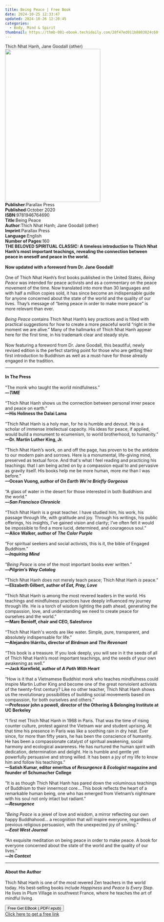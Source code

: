 ```yaml
---
title: Being Peace | Free Book
date: 2024-10-25 12:33:47
updated: 2024-10-26 12:20:45
categories:
  - Body, Mind & Spirit
thumbnail: https://thmb-001-ebook.techidaily.com/20f47ed011b8803024c60f7e43d72e32bd6397403cea6c4f4cccde9f5568695d.jpg
---
```

<main id="book-container">
  <div class="flex flex-col">
    <div class="book-brief flex-1 py-6 px-4 sm:p-6 md:py-10 md:px-8">
      <!-- brief-->
      <div class="book-brief-main">Thich Nhat Hanh, Jane Goodall (other)</div>
    </div>
    <div
      class="book-meta-info flex-1 grid gap-4 col-start-1 col-end-3 row-start-1 sm:mb-6 sm:grid-cols-4 lg:gap-6 lg:col-start-2 lg:row-end-6 lg:row-span-6 lg:mb-0"
    >
      <div
        class="book-meta-info-left place-content-center mt-4 p-4 text-sm leading-6 col-start-2 col-span-2 dark:text-slate-400"
      >
        <img
          class="w-full h-500 object-cover rounded-lg sm:h-255 sm:col-span-2 lg:col-span-full"
          src="https://img-001-ebook.techidaily.com/3602369e5287b7e60a1eebfa4b6f8043ae11f7d7376aa38cb87a548518996640.jpg"
          alt=""
          width="312"
          height="500"
        />
      </div>
      <div
        class="book-meta-info-right mt-2 col-start-1 row-start-2 col-span-3 self-center"
      >
        <!-- meta data  -->
        <div class="flex flex-col px-4 md:px-8">
          <div class="flex-1">
            <strong>Publisher</strong>:<span class="px-2">Parallax Press</span>
          </div>
          <div class="flex-1">
            <strong>Published</strong>:<span class="px-2">October 2020</span>
          </div>
          <div class="flex-1">
            <strong>ISBN</strong>:<span class="px-2">9781946764690</span>
          </div>
          <div class="flex-1">
            <strong>Title</strong>:<span class="px-2">Being Peace</span>
          </div>
          <div class="flex-1">
            <strong>Author</strong>:<span class="px-2"
              >Thich Nhat Hanh; Jane Goodall (other)</span
            >
          </div>
          <div class="flex-1">
            <strong>Imprint</strong>:<span class="px-2">Parallax Press</span>
          </div>
          <div class="flex-1">
            <strong>Language</strong>:<span class="px-2">English</span>
          </div>
          <div class="flex-1">
            <strong>Number of Pages</strong>:<span class="px-2">160</span>
          </div>
        </div>
      </div>
    </div>
    <div class="book-description flex-1 py-6 px-4 sm:p-6 md:py-10 md:px-8">
      <div class="book-description-main">
        <div accordion-content="" id="description">
          <b
            >THE BELOVED SPIRITUAL CLASSIC: A timeless introduction to Thich
            Nhat Hanh’s most important teachings, revealing the connection
            between peace in oneself and peace in the world.</b
          ><br />
          <b></b><br />
          <b>Now updated with a foreword from Dr. Jane Goodall!</b><br />
          <b></b><br />
          One of Thich Nhat Hanh’s first books published in the United States,
          <i>Being Peace </i>was intended for peace activists and as a
          commentary on the peace movement of the time. Now translated into more
          than 30 languages and with half a million copies sold, it has since
          become an indispensable guide for anyone concerned about the state of
          the world and the quality of our lives. Thay’s message of “being peace
          in order to make more peace” is more relevant than ever. <br />
          &nbsp;<br />
          <i>Being Peace</i> contains Thich Nhat Hanh’s key practices and is
          filled with practical suggestions for how to create a more peaceful
          world “right in the moment we are alive.” Many of the hallmarks of
          Thich Nhat Hanh appear here for the first time, in his trademark clear
          and steady style.<br />
          &nbsp;<br />
          Now featuring a foreword from Dr. Jane Goodall, this beautiful, newly
          revised edition is the perfect starting point for those who are
          getting their first introduction to Buddhism as well as a must-have
          for those already engaged in the tradition.
        </div>
        <div class="accordion-fader"></div>
      </div>
    </div>
    <div class="book-excerpts flex-1 py-6 px-4 sm:p-6 md:py-10 md:px-8">
      <!-- excerpts-->
      <div class="book-excerpts-main">
        <hr />
        <h4 class="placeholder placeholder-heading">
          <span>In The Press</span>
        </h4>
        <p>
          “The monk who taught the world mindfulness.” <br /><b>—<i>TIME</i></b
          ><br />&nbsp;<br />“Thich Nhat Hanh shows us the connection between
          personal inner peace and peace on earth.”<br /><b
            >—His Holiness the Dalai Lama</b
          ><br />&nbsp;<br />“Thich Nhat Hanh is a holy man, for he is humble
          and devout. He is a scholar of immense intellectual capacity. His
          ideas for peace, if applied, would build a monument to ecumenism, to
          world brotherhood, to humanity.”<br /><b
            >—Dr. Martin Luther King, Jr.</b
          ><br />&nbsp;<br />“Thich Nhat Hanh’s work, on and off the page, has
          proven to be the antidote to our modern pain and sorrows. Here is a
          monumental, life-giving mind, preserved as textual force. And that's
          what I feel reading and practicing his teachings: that I am being
          acted on by a compassion equal to and pervasive as gravity
          itself.&nbsp;His books help me be more human,
          more&nbsp;<i>me</i>&nbsp;than I was before.”<br /><b
            >—Ocean Vuong, author of <i>On Earth We’re Briefly Gorgeous</i></b
          ><br /><i>&nbsp;</i><br />“A glass of water in the desert for those
          interested in both Buddhism and the world.”<br /><b
            >—<i>San Francisco Chronicle</i></b
          ><br /><i>&nbsp;</i><br />“Thich Nhat Hanh is a great teacher. I have
          studied him, his work, his passage through life, with gratitude and
          joy. Through his writings, his public offerings, his insights, I’ve
          gained vision and clarity; I’ve often felt it would be impossible to
          find a more lucid, determined, and courageous soul.”<br /><b
            >—Alice Walker, author of <i>The Color Purple</i></b
          ><br />&nbsp;<br />“For spiritual seekers and social activists, this
          is it, the bible of Engaged Buddhism.”<br /><b
            >—<i>Inquiring Mind</i></b
          ><br /><i>&nbsp;</i><br />“<i>Being Peace </i>is one of the most
          important books ever written.”<br />­<b
            >—<i>Pilgrim’s Way Catalog</i></b
          ><br /><i>&nbsp;</i><br />“Thich Nhat Hanh does not merely teach
          peace; Thich Nhat Hanh <i>is</i> peace.”<br /><b
            >—Elizabeth Gilbert, author of <i>Eat, Pray, Love</i></b
          ><br />&nbsp;<br />“Thich Nhat Hanh is among the most revered leaders
          in the world. His teachings and mindfulness practices have deeply
          influenced my journey through life. He is a torch of wisdom lighting
          the path ahead, generating the compassion, love, and understanding we
          need to create peace for ourselves and the world.”<br /><b
            >—Marc Benioff, chair and CEO, Salesforce<br /></b
          ><i>&nbsp;</i><br />“Thich Nhat Hanh's words are like water. Simple,
          pure, transparent, and absolutely indispensable for life.”<br /><b
            >—Alejandro Iñárritu, director of <i>Birdman</i> and
            <i>The Revenant</i><br /></b
          >&nbsp;<br />“This book is a treasure. If you look deeply, you will
          see in it the seeds of all of Thich Nhat Hanh’s most important
          teachings, and the seeds of your own awakening as well.”<br /><b
            >—Jack Kornfield, author of <i>A Path With Heart</i><br /></b
          >&nbsp;<br />“How is it that a Vietnamese Buddhist monk who teaches
          mindfulness could inspire Martin Luther King and become one of the
          great nonviolent activists of the twenty-first&nbsp;century? Like no
          other teacher,&nbsp;Thich Nhat Hanh&nbsp;shows us the revolutionary
          possibilities of building social movements based on compassion, for
          both ourselves and others.”<br /><b
            >—Professor john a powell, director of the Othering &amp; Belonging
            Institute at UC&nbsp;Berkeley<br /></b
          >&nbsp;<br />“I first met Thich Nhat Hanh in 1968 in Paris. That was
          the time of rising counter culture, protest against the Vietnam war
          and student uprising. At that time his presence in Paris was like a
          soothing rain in dry heat. Ever since, for more than fifty years, he
          has been the conscience of humanity. He has been a compassionate
          catalyst of spiritual awakening, social harmony and ecological
          awareness. He has nurtured the human spirit with dedication,
          determination and delight. He is humble and gentle yet powerfully
          persuasive and strong willed. It has been a joy of my life to know him
          and follow his teachings.”<br /><b
            >—Satish Kumar, editor emeritus of
            <i>Resurgence &amp; Ecologist </i>magazine and founder of Schumacher
            College<br /></b
          >&nbsp;<br />“It is as though Thich Nhat Hanh has pared down the
          voluminous teachings of Buddhism to their innermost core....This book
          reflects the heart of a remarkable human being, one who has emerged
          from Vietnam’s nightmare with his soul not only intact but
          radiant.”<br /><b>—<i>Resurgence</i><br /></b>&nbsp;<br />“<i
            >Being Peace</i
          >
          is a jewel of love and wisdom, a mirror reflecting our own happy
          Buddhahood... a recognition that will inspire everyone, regardless of
          previous religious persuasion, with the unexpected joy of smiling.”<br /><b
            >—<i>East West Journal</i><br /></b
          >&nbsp;<br />“An exquisite meditation on being peace in order to make
          peace. A book for everyone concerned about the state of the world and
          the quality of our lives.”<br /><b>—<i>In Context</i><br /></b>
        </p>
      </div>
    </div>
    <div class="book-about-author flex-1 py-6 px-4 sm:p-6 md:py-10 md:px-8">
      <!-- about author-->
      <div class="book-main-author-main">
        <hr />
        <h4 class="placeholder placeholder-heading">
          <span>About the Author</span>
        </h4>
        <p>
          Thich Nhat Hanh is one of the most revered Zen teachers in the world
          today. His best-selling books include <i>Happiness</i> and
          <i>Peace Is Every Step</i>. He lives in Plum Village in southwest
          France, where he teaches the art of mindful living.
        </p>
      </div>
    </div>
    <div class="book-free-get flex-1 py-6 px-4 sm:p-6 md:py-10 md:px-8">
      <button
        id="btn-free-get"
        class="bg-blue-500 hover:bg-blue-700 text-white font-bold py-2 px-4 rounded"
      >
        Free Get EBook (.PDF/.epub)
      </button>
      <div id="countdown-display" class="px-2 text-lg mt-2"></div>
      <a
        id="free-link"
        class="hidden bg-blue-500 hover:bg-blue-700 text-white font-bold py-2 px-4 rounded"
        href="https://www.ebooks.com/en-us/book/209923678/being-peace/thich-nhat-hanh/"
        target="_blank"
        >Click here to get a free link</a
      >
    </div>
    <script>
      let countdownTime = 0;
      let countdownInterval = null;
      document
        .getElementById('btn-free-get')
        .addEventListener('click', startCountdown);
      function startCountdown() {
        countdownTime = new Date().getTime() + 60000 * 3;
        countdownInterval = setInterval(updateCountdown, 1000);
        document.getElementById('btn-free-get').disabled = true;
        document
          .getElementById('btn-free-get')
          .classList.add('bg-gray-500', 'cursor-not-allowed');
      }
      function updateCountdown() {
        let currentTime = new Date().getTime();
        let timeLeft = countdownTime - currentTime;
        let secondsLeft = Math.floor(timeLeft / 1000);
        document.getElementById('countdown-display').innerHTML =
          `Remaining time: ${secondsLeft} seconds.`;
        if (secondsLeft <= 0) {
          clearInterval(countdownInterval);
          document.getElementById('btn-free-get').classList.add('hidden');
          document.getElementById('free-link').classList.remove('hidden');
          document.getElementById('countdown-display').innerHTML = '';
        }
      }
    </script>
  </div>
</main>
